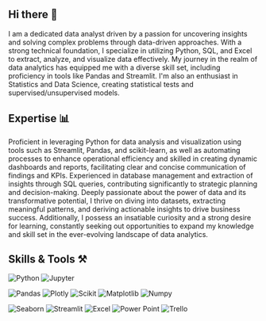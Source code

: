 ## Hi there 👋

I am a dedicated data analyst driven by a passion for uncovering insights and solving complex problems through data-driven approaches. With a strong technical foundation, I specialize in utilizing Python, SQL, and Excel to extract, analyze, and visualize data effectively. My journey in the realm of data analytics has equipped me with a diverse skill set, including proficiency in tools like Pandas and Streamlit. I'm also an enthusiast in Statistics and Data Science, creating statistical tests and supervised/unsupervised models.
<br>
## Expertise 📊

Proficient in leveraging Python for data analysis and visualization using tools such as Streamlit, Pandas, and scikit-learn, as well as automating processes to enhance operational efficiency and skilled in creating dynamic dashboards and reports, facilitating clear and concise communication of findings and KPIs. Experienced in database management and extraction of insights through SQL queries, contributing significantly to strategic planning and decision-making. Deeply passionate about the power of data and its transformative potential, I thrive on diving into datasets, extracting meaningful patterns, and deriving actionable insights to drive business success. Additionally, I possess an insatiable curiosity and a strong desire for learning, constantly seeking out opportunities to expand my knowledge and skill set in the ever-evolving landscape of data analytics.
<br>
## Skills & Tools ⚒

<p align="left"> 

<a> <img src="https://img.shields.io/badge/python-3670A0?style=for-the-badge&logo=python&logoColor=ffdd54" alt="Python" max-width="100%" /> </a>
<a> <img src="https://img.shields.io/badge/Jupyter-F37626.svg?style=for-the-badge&logo=Jupyter&logoColor=white" alt="Jupyter" max-width="100%" /> </a>

<a> <img src="https://img.shields.io/badge/pandas-%23150458.svg?style=for-the-badge&logo=pandas&logoColor=white" alt="Pandas" max-width="100%" /> </a>
<a> <img src="https://img.shields.io/badge/Plotly-%233F4F75.svg?style=for-the-badge&logo=plotly&logoColor=white" alt="Plotly" max-width="100%" /> </a>
<a> <img src="https://img.shields.io/badge/scikit--learn-%23F7931E.svg?style=for-the-badge&logo=scikit-learn&logoColor=white" alt="Scikit" max-width="100%" /> </a>
<a> <img src="https://img.shields.io/badge/Matplotlib-%23ffffff.svg?style=for-the-badge&logo=Matplotlib&logoColor=black" alt="Matplotlib" max-width="100%" /> </a>
<a> <img src="https://img.shields.io/badge/numpy-%23013243.svg?style=for-the-badge&logo=numpy&logoColor=white" alt="Numpy" max-width="100%" /> </a>

<a> <img src="https://img.shields.io/badge/Seaborn-3670A0?style=for-the-badge&logo=data:https://user-images.githubusercontent.com/315810/92159303-30d41100-edfb-11ea-8107-1c5352202571.png&logoColor=ffdd54" alt="Seaborn" max-width="100%" /> </a>
<a> <img src="https://img.shields.io/badge/Trello-%23026AA7.svg?style=for-the-badge&logo=Trello&logoColor=white" alt="Streamlit" max-width="100%" /> </a>
<a> <img src="https://img.shields.io/badge/Microsoft_Excel-217346?style=for-the-badge&logo=microsoft-excel&logoColor=white" alt="Excel" max-width="100%" /> </a>
<a> <img src="https://img.shields.io/badge/Microsoft_PowerPoint-B7472A?style=for-the-badge&logo=microsoft-powerpoint&logoColor=white" alt="Power Point" max-width="100%" /> </a>
<a> <img src="https://img.shields.io/badge/Trello-%23026AA7.svg?style=for-the-badge&logo=Trello&logoColor=white" alt="Trello" max-width="100%" /> </a>

</p>


